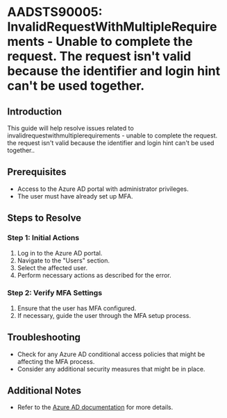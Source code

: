 
# AADSTS90005: InvalidRequestWithMultipleRequirements - Unable to complete the request. The request isn't valid because the identifier and login hint can't be used together.

## Introduction
This guide will help resolve issues related to invalidrequestwithmultiplerequirements - unable to complete the request. the request isn't valid because the identifier and login hint can't be used together..

## Prerequisites
- Access to the Azure AD portal with administrator privileges.
- The user must have already set up MFA.

## Steps to Resolve

### Step 1: Initial Actions
1. Log in to the Azure AD portal.
2. Navigate to the "Users" section.
3. Select the affected user.
4. Perform necessary actions as described for the error.

### Step 2: Verify MFA Settings
1. Ensure that the user has MFA configured.
2. If necessary, guide the user through the MFA setup process.

## Troubleshooting
- Check for any Azure AD conditional access policies that might be affecting the MFA process.
- Consider any additional security measures that might be in place.

## Additional Notes
- Refer to the [Azure AD documentation](https://learn.microsoft.com/en-us/azure/active-directory/) for more details.
